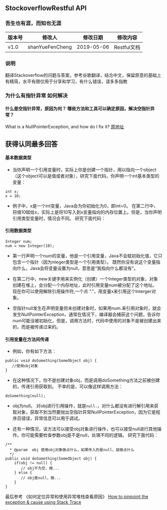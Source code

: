
## StockoverflowRestful API
### 吾生也有涯，而知也无涯
| 版本号 | 修改人 | 修改日期   | 修改内容                       |
| ------ | ------ | ---------- | ------------------------------ |
| v1.0   | shanYueFenCheng   | 2019-05-06 | Restful文档                       |

### 说明

翻译Stackoverflow的问题与答案，参考谷歌翻译，结合中文，保留原意的基础上有精简，水平有限仅用于分享和学习，有什么错误，请多多指教


### 为什么有指针异常 如何解决
#### 什么是空指针异常，原因为何？ 哪些方法和工具可以确定原因，解决空指针异常？
What is a NullPointerException, and how do I fix it?
[原地址](https://stackoverflow.com/questions/218384/what-is-a-nullpointerexception-and-how-do-i-fix-it)


## 获得认同最多回答

####  基本数据类型
- 当你声明一个引用变量时，实际上你是创建一个指针，用以指向一个object（这个object可以是值或者对象），研究下面代码，你声明一个int基本类型的变量：

```
int x;
x = 10;
```
- 例子中，x是一个int变量，Java会为你初始化为0，即int=0。 在第二行中，将值10赋给x，实际上是将10写入到x变量指向的内存位置上。但是，当你声明引用类型变量时，情况会不同。 研究下面代码：

####  引用数据类型
```
Integer num;
num = new Integer(10);
```
- 第一行声明一个num的变量，他是一个引用变量，Java不会赋初始化值，它只包含一个指针（因为nteger类型是一个引用类型）。 既然你没有说这个变量指向什么，Java会将变量设置为null，意思是“我指向什么都没有”。

 - 在第二行中，new关键字用来实例化（创建）一个Integer类型的对象，对象创建在堆上，会分配一个内存地址，此时引用变量num被分配了这个地址。 现在你可以使用解除引用操作符,一个点 “.”，用变量x来引用这个Interger对象。

 - 空指针null发生在声明变量但未创建对象时，如果用num.来引用对象时，就会发生NullPointerException，通常在情况下，编译器会捕获这个问题，告诉你num可能没被初始化，但是，调用方法时，代码中使用的对象不是被创建出来的，而是被传递过来的。

####  引用变量在方法间传递
- 例如，你有如下方法：

```
public void doSomething(SomeObject obj) {
   //使用obj对象
}
```
- 在这种情况下，你不是创建对象obj，而是调用doSomething方法之前被创建的，传递引用获取到。 不幸的是，可以像这样调用方法：


```
doSomething(null);
```
- obj为null。 对obj进行引用操作，就是```null.```，对什么都没有进行解引用来获取对象，获取不到当然要抛出空指针异常NullPointerException，因为它是程序员错误，异常信息可以用于调试。

- 还有一种情况，该方法可以接受obj对象进行操作，也可以接受null进行其他操作。你可能需要检查参数obj是不是null，处理不同的逻辑。  研究下面代码：


```
/**
  * @param  obj 使用obj对象做点什么，如果传入的是null，就做点什么
  */
public void doSomething(SomeObject obj) {
    if(obj != null) {
       // obj不为空，做...
    } else {
       // obj是null，做...
    }
}
```
最后参考 《如何定位异常和使用异常堆栈查看原因》
 [How to pinpoint the exception & cause using Stack Trace](https://stackoverflow.com/q/3988788/2775450)